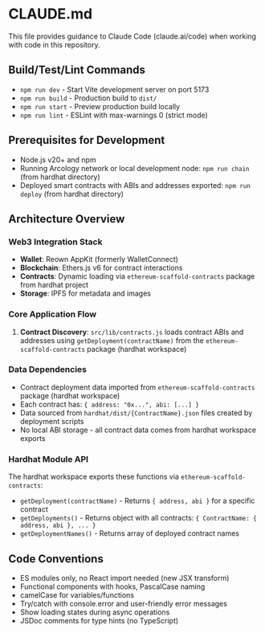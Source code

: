 # CLAUDE.md

This file provides guidance to Claude Code (claude.ai/code) when working with code in this repository.

## Build/Test/Lint Commands

- `npm run dev` - Start Vite development server on port 5173
- `npm run build` - Production build to `dist/`
- `npm run start` - Preview production build locally
- `npm run lint` - ESLint with max-warnings 0 (strict mode)

## Prerequisites for Development

- Node.js v20+ and npm
- Running Arcology network or local development node: `npm run chain` (from hardhat directory)
- Deployed smart contracts with ABIs and addresses exported: `npm run deploy` (from hardhat directory)

## Architecture Overview

### Web3 Integration Stack

- **Wallet**: Reown AppKit (formerly WalletConnect)
- **Blockchain**: Ethers.js v6 for contract interactions
- **Contracts**: Dynamic loading via `ethereum-scaffold-contracts` package from hardhat project
- **Storage**: IPFS for metadata and images

### Core Application Flow

1. **Contract Discovery**: `src/lib/contracts.js` loads contract ABIs and addresses using `getDeployment(contractName)` from the `ethereum-scaffold-contracts` package (hardhat workspace)

### Data Dependencies

- Contract deployment data imported from `ethereum-scaffold-contracts` package (hardhat workspace)
- Each contract has: `{ address: "0x...", abi: [...] }`
- Data sourced from `hardhat/dist/{ContractName}.json` files created by deployment scripts
- No local ABI storage - all contract data comes from hardhat workspace exports

### Hardhat Module API

The hardhat workspace exports these functions via `ethereum-scaffold-contracts`:

- `getDeployment(contractName)` - Returns `{ address, abi }` for a specific contract
- `getDeployments()` - Returns object with all contracts: `{ ContractName: { address, abi }, ... }`
- `getDeploymentNames()` - Returns array of deployed contract names

## Code Conventions

- ES modules only, no React import needed (new JSX transform)
- Functional components with hooks, PascalCase naming
- camelCase for variables/functions
- Try/catch with console.error and user-friendly error messages
- Show loading states during async operations
- JSDoc comments for type hints (no TypeScript)
